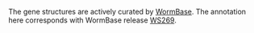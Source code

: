The gene structures are actively curated by
[WormBase](http://www.wormbase.org). The annotation here corresponds
with WormBase release
[WS26](ftp://ftp.wormbase.org/pub/wormbase/releases/WS260)[9](ftp://ftp.wormbase.org/pub/wormbase/releases/WS269).
